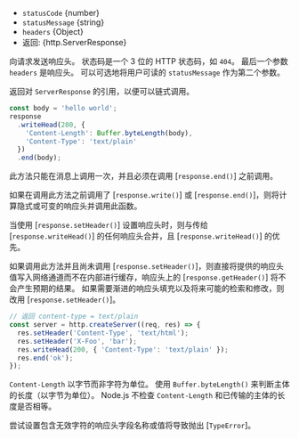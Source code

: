 <!-- YAML
added: v0.1.30
changes:
  - version:
     - v11.10.0
     - v10.17.0
    pr-url: https://github.com/nodejs/node/pull/25974
    description: Return `this` from `writeHead()` to allow chaining with
                 `end()`.
  - version: v5.11.0, v4.4.5
    pr-url: https://github.com/nodejs/node/pull/6291
    description: A `RangeError` is thrown if `statusCode` is not a number in
                 the range `[100, 999]`.
-->

* `statusCode` {number}
* `statusMessage` {string}
* `headers` {Object}
* 返回: {http.ServerResponse}

向请求发送响应头。
状态码是一个 3 位的 HTTP 状态码，如 `404`。
最后一个参数 `headers` 是响应头。
可以可选地将用户可读的 `statusMessage` 作为第二个参数。

返回对 `ServerResponse` 的引用，以便可以链式调用。

```js
const body = 'hello world';
response
  .writeHead(200, {
    'Content-Length': Buffer.byteLength(body),
    'Content-Type': 'text/plain'
  })
  .end(body);
```

此方法只能在消息上调用一次，并且必须在调用 [`response.end()`] 之前调用。

如果在调用此方法之前调用了 [`response.write()`] 或 [`response.end()`]，则将计算隐式或可变的响应头并调用此函数。

当使用 [`response.setHeader()`] 设置响应头时，则与传给 [`response.writeHead()`] 的任何响应头合并，且 [`response.writeHead()`] 的优先。

如果调用此方法并且尚未调用 [`response.setHeader()`]，则直接将提供的响应头值写入网络通道而不在内部进行缓存，响应头上的 [`response.getHeader()`] 将不会产生预期的结果。
如果需要渐进的响应头填充以及将来可能的检索和修改，则改用 [`response.setHeader()`]。

```js
// 返回 content-type = text/plain
const server = http.createServer((req, res) => {
  res.setHeader('Content-Type', 'text/html');
  res.setHeader('X-Foo', 'bar');
  res.writeHead(200, { 'Content-Type': 'text/plain' });
  res.end('ok');
});
```

`Content-Length` 以字节而非字符为单位。
使用 `Buffer.byteLength()` 来判断主体的长度（以字节为单位）。
Node.js 不检查 `Content-Length` 和已传输的主体的长度是否相等。

尝试设置包含无效字符的响应头字段名称或值将导致抛出 [`TypeError`]。

